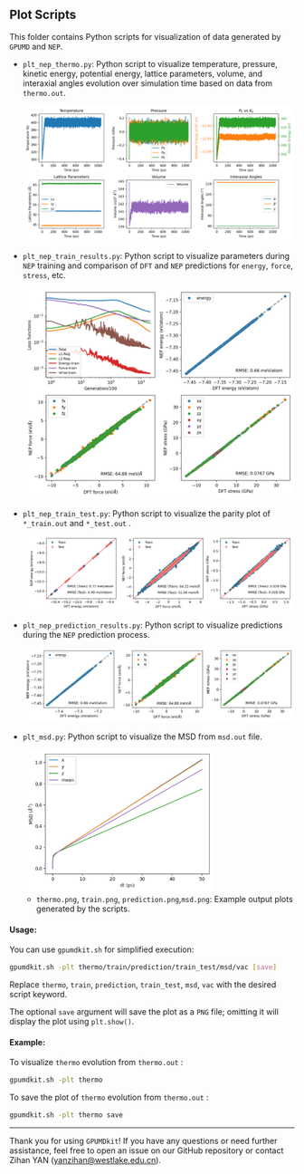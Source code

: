 ## Plot Scripts

This folder contains Python scripts for visualization of data generated by `GPUMD` and `NEP`.

- `plt_nep_thermo.py`: Python script to visualize temperature, pressure, kinetic energy, potential energy, lattice parameters, volume, and interaxial angles evolution over simulation time based on data from `thermo.out`.

  ![](./thermo.png)

- `plt_nep_train_results.py`: Python script to visualize parameters during `NEP` training and comparison of `DFT` and `NEP` predictions for `energy`, `force`, `stress`, etc.

  ![](./train.png)

- `plt_nep_train_test.py`: Python script to visualize the parity plot of `*_train.out` and `*_test.out` .

  ![](./train_test.png)

- `plt_nep_prediction_results.py`: Python script to visualize predictions during the `NEP` prediction process.

  ![](./prediction.png)

- `plt_msd.py`: Python script to visualize the MSD from `msd.out` file.

  <img src="./msd.png" alt="msd" style="zoom: 33%;" />

  - `thermo.png`, `train.png`, `prediction.png`,`msd.png`: Example output plots generated by the scripts.


#### Usage:

You can use `gpumdkit.sh` for simplified execution:

```bash
gpumdkit.sh -plt thermo/train/prediction/train_test/msd/vac [save]
```

Replace `thermo`, `train`, `prediction`, `train_test`, `msd`, `vac` with the desired script keyword.

The optional `save` argument will save the plot as a `PNG` file; omitting it will display the plot using `plt.show()`.

#### Example:

To visualize `thermo` evolution from `thermo.out` :

```sh
gpumdkit.sh -plt thermo
```

To save the plot of `thermo` evolution from `thermo.out` :

```sh
gpumdkit.sh -plt thermo save
```



---

Thank you for using `GPUMDkit`! If you have any questions or need further assistance, feel free to open an issue on our GitHub repository or contact Zihan YAN (yanzihan@westlake.edu.cn).
